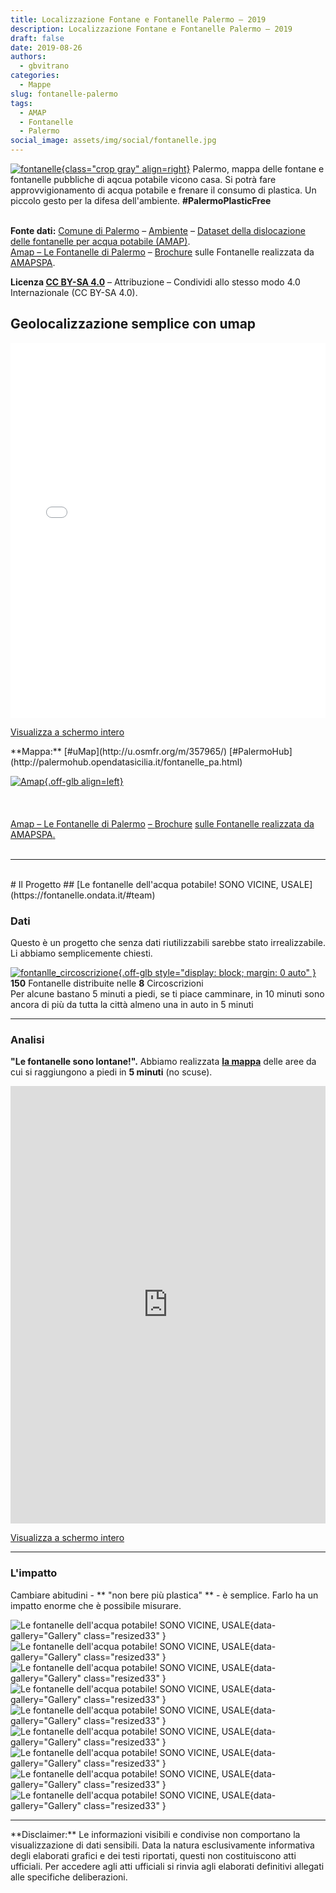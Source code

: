 ```yaml
---
title: Localizzazione Fontane e Fontanelle Palermo – 2019
description: Localizzazione Fontane e Fontanelle Palermo – 2019
draft: false
date: 2019-08-26
authors:
  - gbvitrano
categories:
  - Mappe
slug: fontanelle-palermo  
tags:
  - AMAP
  - Fontanelle
  - Palermo
social_image: assets/img/social/fontanelle.jpg
---
```

<style>
.md-typeset code { background-color: #fff0;}  
.md-typeset pre>code { background-color: #fff0;}  
</style>
[![fontanelle](5minuti.jpg "Localizzazione Fontane e Fontanelle Palermo – 2019" ){class="crop gray" align=right}](index.md)
Palermo, mappa delle fontane e fontanelle pubbliche di aqcua potabile vicono casa. Si potrà fare approvvigionamento di acqua potabile e frenare il consumo di plastica. Un piccolo gesto per la difesa dell'ambiente. **#PalermoPlasticFree**<br><br>

**Fonte dati:** [Comune di Palermo](https://opendata.comune.palermo.it/index.php) – [Ambiente](https://opendata.comune.palermo.it/opendata-archivio-dataset.php) – [Dataset della dislocazione delle fontanelle per acqua potabile (AMAP)](https://opendata.comune.palermo.it/opendata-dataset.php?dataset=1249).  
[Amap – Le Fontanelle di Palermo](https://www.amapspa.it/it/azienda/le-fontanelle-di-palermo/9) – [Brochure](https://www.amapspa.it/wp-content/uploads/2019/07/Libro_Fontane_AMAP.pdf) sulle Fontanelle realizzata da [AMAPSPA](https://www.amapspa.it/).<!-- more -->

**Licenza [CC BY-SA 4.0](https://creativecommons.org/licenses/by-sa/4.0/deed.it)** – Attribuzione – Condividi allo stesso modo 4.0 Internazionale (CC BY-SA 4.0).

## Geolocalizzazione semplice con umap
<iframe width="100%" height="600px" frameborder="0" allowfullscreen allow="geolocation" src="//umap.openstreetmap.fr/it/map/fontanelle-acqua-potabile-comune-di-palermo-2019_357965?scaleControl=false&miniMap=false&scrollWheelZoom=false&zoomControl=true&editMode=disabled&moreControl=true&searchControl=null&tilelayersControl=null&embedControl=null&datalayersControl=true&onLoadPanel=undefined&captionBar=false&captionMenus=true"></iframe><p><a href="//umap.openstreetmap.fr/it/map/fontanelle-acqua-potabile-comune-di-palermo-2019_357965?scaleControl=false&miniMap=false&scrollWheelZoom=true&zoomControl=true&editMode=disabled&moreControl=true&searchControl=null&tilelayersControl=null&embedControl=null&datalayersControl=true&onLoadPanel=undefined&captionBar=false&captionMenus=true">Visualizza a schermo intero</a></p>
**Mappa:** [#uMap](http://u.osmfr.org/m/357965/) [#PalermoHub](http://palermohub.opendatasicilia.it/fontanelle_pa.html)<br>

[![Amap](Copertina.jpg "Scarica la brochure sulle Fontanelle di Palermo realizzata da AMAPSPA."){.off-glb align=left}](https://www.amapspa.it/wp-content/uploads/2019/07/Libro_Fontane_AMAP.pdf)<br><br><br><br>
[Amap – Le Fontanelle di Palermo](https://www.amapspa.it/it/azienda/le-fontanelle-di-palermo/9) [– ](https://www.amapspa.it/wp-content/uploads/2019/07/Libro_Fontane_AMAP.pdf)[Brochure](https://www.amapspa.it/wp-content/uploads/2019/07/Libro_Fontane_AMAP.pdf) [sulle Fontanelle realizzata da ](https://www.amapspa.it/wp-content/uploads/2019/07/Libro_Fontane_AMAP.pdf)[AMAPSPA](https://www.amapspa.it/)[.](https://www.amapspa.it/wp-content/uploads/2019/07/Libro_Fontane_AMAP.pdf)
<br><br>
<hr>
<br>
# Il Progetto
## [Le fontanelle dell'acqua potabile! SONO VICINE, USALE](https://fontanelle.ondata.it/#team)

### Dati
Questo è un progetto che senza dati riutilizzabili sarebbe stato irrealizzabile.<br>
Li abbiamo semplicemente chiesti. <br>

[![fontanlle_circoscrizione](fontanlle_circoscrizione.jpg "DATI - Fontanelle nelle varie Circosrizioni"){.off-glb style="display: block; margin: 0 auto" }](http://fontanellepalermo.opendatasicilia.it/presentazione/#/0/3)<br>
**150** Fontanelle distribuite nelle **8** Circoscrizioni<br>
Per alcune bastano 5 minuti a piedi, se ti piace camminare, in 10 minuti sono ancora di più da tutta la città almeno una in auto in 5 minuti

<hr>

### Analisi
**"Le fontanelle sono lontane!".**
Abbiamo realizzata **[la mappa](https://fontanelle.ondata.it/mappa/)** delle aree da cui si raggiungono a piedi in **5 minuti** (no scuse).

<iframe width="100%" height="700px" frameborder="0" allowfullscreen allow="geolocation" src="https://fontanelle.ondata.it/mappa/#13/38.1375/13.3475"></iframe>
<p><a href="https://fontanelle.ondata.it/mappa/#13/38.1375/13.3475">Visualizza a schermo intero</a></p>

<hr>

### L'impatto
Cambiare abitudini - ** "non bere più plastica" ** - è semplice. Farlo ha un impatto enorme che è possibile misurare.

![Le fontanelle dell'acqua potabile! SONO VICINE, USALE](gallery/bottiglia_01.jpg "Le fontanelle dell'acqua potabile! SONO VICINE, USALE"){data-gallery="Gallery" class="resized33" }
![Le fontanelle dell'acqua potabile! SONO VICINE, USALE](gallery/bottiglia_02.jpg "Le fontanelle dell'acqua potabile! SONO VICINE, USALE"){data-gallery="Gallery" class="resized33" }
![Le fontanelle dell'acqua potabile! SONO VICINE, USALE](gallery/bottiglia_03.jpg "Le fontanelle dell'acqua potabile! SONO VICINE, USALE"){data-gallery="Gallery" class="resized33" }
![Le fontanelle dell'acqua potabile! SONO VICINE, USALE](gallery/bottiglia_04.jpg "Le fontanelle dell'acqua potabile! SONO VICINE, USALE"){data-gallery="Gallery" class="resized33" }
![Le fontanelle dell'acqua potabile! SONO VICINE, USALE](gallery/bottiglia_05.jpg "Le fontanelle dell'acqua potabile! SONO VICINE, USALE"){data-gallery="Gallery" class="resized33" }
![Le fontanelle dell'acqua potabile! SONO VICINE, USALE](gallery/bottiglia_06.jpg "Le fontanelle dell'acqua potabile! SONO VICINE, USALE"){data-gallery="Gallery" class="resized33" }
![Le fontanelle dell'acqua potabile! SONO VICINE, USALE](gallery/bottiglia_07.jpg "Le fontanelle dell'acqua potabile! SONO VICINE, USALE"){data-gallery="Gallery" class="resized33" }
![Le fontanelle dell'acqua potabile! SONO VICINE, USALE](gallery/bottiglia_08.jpg "Le fontanelle dell'acqua potabile! SONO VICINE, USALE"){data-gallery="Gallery" class="resized33" }
![Le fontanelle dell'acqua potabile! SONO VICINE, USALE](gallery/bottiglia_09.jpg "Le fontanelle dell'acqua potabile! SONO VICINE, USALE"){data-gallery="Gallery" class="resized33" }

<hr>
**Disclaimer:** Le informazioni visibili e condivise non comportano la visualizzazione di dati sensibili. Data la natura esclusivamente informativa degli elaborati grafici e dei testi riportati, questi non costituiscono atti ufficiali. Per accedere agli atti ufficiali si rinvia agli elaborati definitivi allegati alle specifiche deliberazioni.